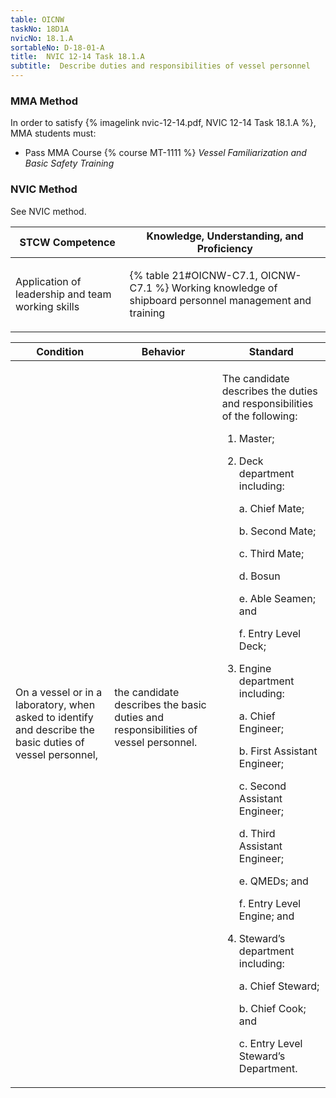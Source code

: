 ```yaml
---
table: OICNW
taskNo: 18D1A
nvicNo: 18.1.A 
sortableNo: D-18-01-A
title:  NVIC 12-14 Task 18.1.A
subtitle:  Describe duties and responsibilities of vessel personnel
---
```



### MMA Method

In order to satisfy  {% imagelink nvic-12-14.pdf, NVIC 12-14 Task 18.1.A %}, MMA students must:

* Pass MMA Course {% course MT-1111 %}  *Vessel Familiarization and Basic Safety Training*


### NVIC Method

<a onclick="togglevisibility('nvic_methods')" >See NVIC method.</a>

<div id='nvic_methods' class='hide'>

<table>
<thead>
<tr>
<th class='forty'> STCW Competence </th>
<th class='sixty'> Knowledge, Understanding, and Proficiency </th>
</tr>
</thead>




<tbody>
<tr><td markdown='1'>

Application of leadership and team working skills

</td><td markdown='1'>

{% table 21#OICNW-C7.1, OICNW-C7.1 %} Working knowledge of shipboard personnel management and training

</td></tr>


</tbody>
</table>


<table>
<thead>
<tr><th class='twenty'>  Condition </th><th class='twenty'> Behavior </th><th  class='sixty'>Standard </th></tr>
</thead>
<tbody >



<tr><td markdown='1'>

On a vessel or in a laboratory, when asked to identify and describe the basic duties of vessel personnel,

</td><td markdown='1'>

the candidate describes the basic duties and responsibilities of vessel personnel.

<br>

<div class="tooltip" markdown='1'>



</div>


</td><td markdown='1'>

The candidate describes the duties and responsibilities of the following:

1. Master;

2. Deck department including:

     a. Chief Mate;

     b. Second Mate;

     c. Third Mate;

     d. Bosun

     e. Able Seamen; and

     f. Entry Level Deck;

3. Engine department including:

     a. Chief Engineer;

     b. First Assistant Engineer;

     c. Second Assistant Engineer;

     d. Third Assistant Engineer;

     e. QMEDs; and

     f. Entry Level Engine; and

4. Steward’s department including:

     a. Chief Steward;

     b. Chief Cook; and

     c. Entry Level Steward’s Department.

</td></tr>
</tbody>
</table>
</div>
